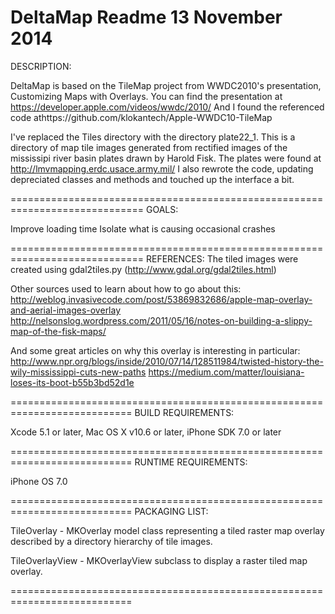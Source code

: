 DeltaMap Readme
13 November 2014
===========================================================================
DESCRIPTION:


DeltaMap is based on the TileMap project from WWDC2010's presentation, Customizing Maps with Overlays.
You can find the presentation at https://developer.apple.com/videos/wwdc/2010/
And I found the referenced code athttps://github.com/klokantech/Apple-WWDC10-TileMap

I've replaced the Tiles directory with the directory plate22_1.  This is a directory of map tile images generated from rectified images of the mississipi river basin plates drawn by Harold Fisk.  The plates were found at http://lmvmapping.erdc.usace.army.mil/
I also rewrote the code, updating depreciated classes and methods and touched up the interface a bit.

=============================================================================
GOALS:

Improve loading time
Isolate what is causing occasional crashes

=============================================================================
REFERENCES:
The tiled images were created using gdal2tiles.py
(http://www.gdal.org/gdal2tiles.html) 

Other sources used to learn about how to go about this:
http://weblog.invasivecode.com/post/53869832686/apple-map-overlay-and-aerial-images-overlay
http://nelsonslog.wordpress.com/2011/05/16/notes-on-building-a-slippy-map-of-the-fisk-maps/

And some great articles on why this overlay is interesting in particular:
http://www.npr.org/blogs/inside/2010/07/14/128511984/twisted-history-the-wily-mississippi-cuts-new-paths
https://medium.com/matter/louisiana-loses-its-boot-b55b3bd52d1e

===========================================================================
BUILD REQUIREMENTS:

Xcode 5.1 or later, Mac OS X v10.6 or later, iPhone SDK 7.0 or later

===========================================================================
RUNTIME REQUIREMENTS:

iPhone OS 7.0

===========================================================================
PACKAGING LIST:

TileOverlay
    - MKOverlay model class representing a tiled raster map overlay described by a directory hierarchy of tile images.

TileOverlayView
    - MKOverlayView subclass to display a raster tiled map overlay.
    
===========================================================================
